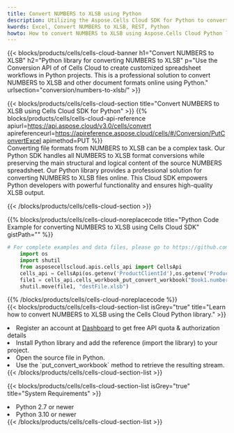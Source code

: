 ```yaml
---
title: Convert NUMBERS to XLSB using Python 
description: Utilizing the Aspose.Cells Cloud SDK for Python to convert a NUMBERS format file to a XLSB format file. 
kwords: Excel, Convert NUMBERS to XLSB, REST, Python
howto: How to convert NUMBERS to XLSB using Aspose.Cells Cloud Python library.
---
```



{{< blocks/products/cells/cells-cloud-banner h1="Convert NUMBERS to XLSB" h2="Python library for converting NUMBERS to XLSB" p="Use the Conversion API of of Cells Cloud to create customized spreadsheet workflows in Python projects. This is a professional solution to convert NUMBERS to XLSB and other document formats online using Python." urlsection="conversion/numbers-to-xlsb/" >}}

{{< blocks/products/cells/cells-cloud-section  title="Convert NUMBERS to XLSB using Cells Cloud SDK for Python" >}}
{{% blocks/products/cells/cells-cloud-api-reference  apiurl=https://api.aspose.cloud/v3.0/cells/convert  apireferenceurl=https://apireference.aspose.cloud/cells/#/Conversion/PutConvertExcel  apimethod=PUT %}}
<br/>
Converting file formats from NUMBERS to XLSB can be a complex task. Our Python SDK handles all NUMBERS to XLSB format conversions while preserving the main structural and logical content of the source NUMBERS spreadsheet. Our Python library provides a professional solution for converting NUMBERS to XLSB files online. This Cloud SDK empowers Python developers with powerful functionality and ensures high-quality XLSB output.

{{< /blocks/products/cells/cells-cloud-section >}}

{{% blocks/products/cells/cells-cloud-noreplacecode title="Python Code Example for converting NUMBERS to XLSB using Cells Cloud SDK" gistPath="" %}}
 
```python
# For complete examples and data files, please go to https://github.com/aspose-cells-cloud/aspose-cells-cloud-python/
    import os
    import shutil
    from asposecellscloud.apis.cells_api import CellsApi
    cells_api = CellsApi(os.getenv('ProductClientId'),os.getenv('ProductClientSecret'))
    file1 = cells_api.cells_workbook_put_convert_workbook("Book1.numbers",format="xlsb")
    shutil.move(file1, "destFile.xlsb")     
```
 
{{% /blocks/products/cells/cells-cloud-noreplacecode  %}}
<br/>
{{< blocks/products/cells/cells-cloud-section-list isGrey="true"  title="Learn how to convert NUMBERS to XLSB using the Cells Cloud Python library." >}}
<li>Register an account at <a href="https://dashboard.aspose.cloud/">Dashboard</a> to get free API quota & authorization details</li>
<li>Install Python library and add the reference (import the library) to your project.</li>
<li>Open the source file in Python.</li>
<li>Use the `put_convert_workbook` method to retrieve the resulting stream.</li>
{{< /blocks/products/cells/cells-cloud-section-list >}}

{{< blocks/products/cells/cells-cloud-section-list isGrey="true"  title="System Requirements" >}}
<li>Python 2.7 or newer</li>
<li>Python 3.10 or newer</li>
{{< /blocks/products/cells/cells-cloud-section-list >}}

